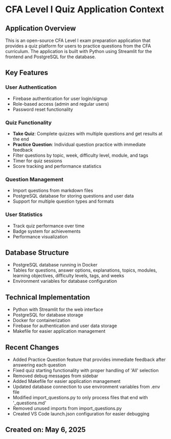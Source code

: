 # CFA Level I Quiz Application Context

## Application Overview
This is an open-source CFA Level I exam preparation application that provides a quiz platform for users to practice questions from the CFA curriculum. The application is built with Python using Streamlit for the frontend and PostgreSQL for the database.

## Key Features

### User Authentication
- Firebase authentication for user login/signup
- Role-based access (admin and regular users)
- Password reset functionality

### Quiz Functionality
- **Take Quiz**: Complete quizzes with multiple questions and get results at the end
- **Practice Question**: Individual question practice with immediate feedback
- Filter questions by topic, week, difficulty level, module, and tags
- Timer for quiz sessions
- Score tracking and performance statistics

### Question Management
- Import questions from markdown files
- PostgreSQL database for storing questions and user data
- Support for multiple question types and formats

### User Statistics
- Track quiz performance over time
- Badge system for achievements
- Performance visualization

## Database Structure
- PostgreSQL database running in Docker
- Tables for questions, answer options, explanations, topics, modules, learning objectives, difficulty levels, tags, and weeks
- Environment variables for database configuration

## Technical Implementation
- Python with Streamlit for the web interface
- PostgreSQL for database storage
- Docker for containerization
- Firebase for authentication and user data storage
- Makefile for easier application management

## Recent Changes
- Added Practice Question feature that provides immediate feedback after answering each question
- Fixed quiz starting functionality with proper handling of 'All' selection
- Removed debug messages from sidebar
- Added Makefile for easier application management
- Updated database connection to use environment variables from .env file
- Modified import_questions.py to only process files that end with '_questions.md'
- Removed unused imports from import_questions.py
- Created VS Code launch.json configuration for easier debugging

## Created on: May 6, 2025
